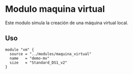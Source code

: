 # Modulo maquina virtual

Este modulo simula la creación de una máquina virtual local.

## Uso

```hcl
module "vm" {
  source = "../modules/maquina_virtual"
  name   = "demo-mv"
  size   = "Standard_DS1_v2"
}
```